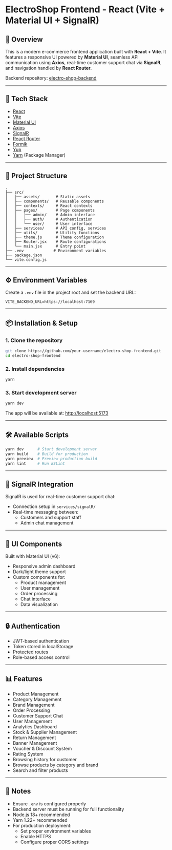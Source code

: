 # ElectroShop Frontend - React (Vite + Material UI + SignalR)

## 📌 Overview
This is a modern e-commerce frontend application built with **React + Vite**.
It features a responsive UI powered by **Material UI**, seamless API communication using **Axios**, real-time customer support chat via **SignalR**, and navigation handled by **React Router**.

Backend repository: [electro-shop-backend](https://github.com/nguyenhbtrung/electro-shop-backend)

---

## 🚀 Tech Stack
- [React](https://react.dev/)
- [Vite](https://vitejs.dev/)
- [Material UI](https://mui.com/)
- [Axios](https://axios-http.com/)
- [SignalR](https://learn.microsoft.com/en-us/aspnet/core/signalr/introduction)
- [React Router](https://reactrouter.com/)
- [Formik](https://formik.org/)
- [Yup](https://github.com/jquense/yup)
- [Yarn](https://yarnpkg.com/) (Package Manager)

---

## 📂 Project Structure
```
.
├── src/
│   ├── assets/       # Static assets
│   ├── components/   # Reusable components
│   ├── contexts/     # React contexts
│   ├── pages/        # Page components
│   │   ├── admin/    # Admin interface
│   │   ├── auth/     # Authentication
│   │   └── user/     # User interface
│   ├── services/     # API config, services
│   ├── utils/        # Utility functions
│   ├── theme.js      # Theme configuration
│   ├── Router.jsx    # Route configurations
│   └── main.jsx      # Entry point
├── .env             # Environment variables
├── package.json
└── vite.config.js
```

---

## ⚙️ Environment Variables
Create a `.env` file in the project root and set the backend URL:

```env
VITE_BACKEND_URL=https://localhost:7169
```

---

## 📦 Installation & Setup

### 1. Clone the repository

```bash
git clone https://github.com/your-username/electro-shop-frontend.git
cd electro-shop-frontend
```

### 2. Install dependencies

```bash
yarn
```

### 3. Start development server

```bash
yarn dev
```

The app will be available at: [http://localhost:5173](http://localhost:5173)

---

## 🛠️ Available Scripts

```bash
yarn dev      # Start development server
yarn build    # Build for production
yarn preview  # Preview production build
yarn lint     # Run ESLint
```

---

## 🔌 SignalR Integration

SignalR is used for real-time customer support chat:
- Connection setup in `services/signalR/`
- Real-time messaging between:
  - Customers and support staff
  - Admin chat management

---

## 🎨 UI Components

Built with Material UI (v6):
- Responsive admin dashboard
- Dark/light theme support
- Custom components for:
  - Product management
  - User management
  - Order processing
  - Chat interface
  - Data visualization

---

## 🔒 Authentication

- JWT-based authentication
- Token stored in localStorage
- Protected routes
- Role-based access control

---

## 📊 Features
- Product Management
- Category Management
- Brand Management
- Order Processing
- Customer Support Chat
- User Management
- Analytics Dashboard
- Stock & Supplier Management
- Return Management
- Banner Management
- Voucher & Discount System
- Rating System
- Browsing history for customer
- Browse products by category and brand
- Search and filter products

---

## 📝 Notes

* Ensure `.env` is configured properly
* Backend server must be running for full functionality
* Node.js 18+ recommended
* Yarn 1.22+ recommended
* For production deployment:
  - Set proper environment variables
  - Enable HTTPS
  - Configure proper CORS settings
